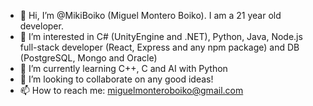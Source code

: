 - 👋 Hi, I’m @MikiBoiko (Miguel Montero Boiko). I am a 21 year old developer.
- 👀 I’m interested in C# (UnityEngine and .NET), Python, Java, Node.js full-stack developer (React, Express and any npm package) and DB (PostgreSQL, Mongo and Oracle)
- 🌱 I’m currently learning C++, C and AI with Python
- 💞️ I’m looking to collaborate on any good ideas!
- 📫 How to reach me: miguelmonteroboiko@gmail.com
